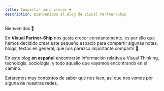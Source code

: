 ```yaml
---
title: Compartir para crecer ❤️
description: Bienvenidos al Blog de Visual Partner-Ship
---
```


Bienvenidos 👋

En **Visual Partner-Ship** nos gusta crecer constantemente, es por ello que hemos decidido crear este pequeño espacio para compartir algunas notas, blogs, textos en general, que nos parezca importante compartir 📩.

En este blog **en español** encontrarán información relativa a Visual Thinking, tecnología, sociología, y todo aquello que vayamos encontrando en el camino.

Estaremos muy contentos de saber que nos leen, así que nos vemos por alguna de nuestras redes.

